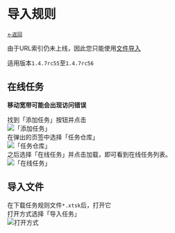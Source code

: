 # 导入规则
<small><a href="//kdxhub.github.io/api/back.htm">←返回</a> </small><br>

由于URL索引仍未上线，因此您只能使用[文件导入](#导入文件)

适用版本``1.4.7rc55``至``1.4.7rc56``

## 在线任务
**移动宽带可能会出现访问错误**

找到「添加任务」按钮并点击<br>
![「添加任务」](https://s21.ax1x.com/2024/05/23/pkMOJH0.jpg)<br>
在弹出的页签中选择「任务仓库」<br>
![「任务仓库」](https://s21.ax1x.com/2024/05/23/pkMONNT.jpg)<br>
之后选择「在线任务」并点击加载，即可看到在线任务列表。<br>
![「在线任务」](https://s21.ax1x.com/2024/05/23/pkMOtEV.jpg)<br>

## 导入文件
在下载任务规则文件``*.xtsk``后，打开它<br>
打开方式选择「导入任务」<br>
![打开方式](https://s21.ax1x.com/2024/05/23/pkMOBv9.jpg)
